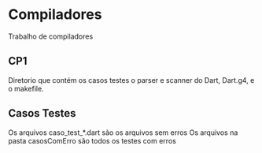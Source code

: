 # Compiladores
Trabalho de compiladores

## CP1
Diretorio que contém os casos testes o parser e scanner do Dart, Dart.g4, e o makefile.


## Casos Testes

Os arquivos caso_test_*.dart são os arquivos sem erros
Os arquivos na pasta casosComErro são todos os testes com erros
